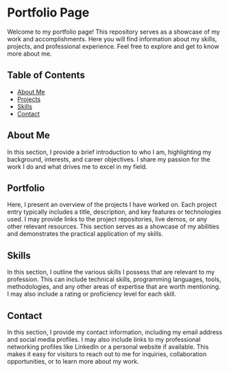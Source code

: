 # Portfolio Page

Welcome to my portfolio page! This repository serves as a showcase of my work and accomplishments. Here you will find information about my skills, projects, and professional experience. Feel free to explore and get to know more about me.

## Table of Contents

- [About Me](#about-me)
- [Projects](#projects)
- [Skills](#skills)
- [Contact](#contact)

## About Me

In this section, I provide a brief introduction to who I am, highlighting my background, interests, and career objectives. I share my passion for the work I do and what drives me to excel in my field.

## Portfolio

Here, I present an overview of the projects I have worked on. Each project entry typically includes a title, description, and key features or technologies used. I may provide links to the project repositories, live demos, or any other relevant resources. This section serves as a showcase of my abilities and demonstrates the practical application of my skills.

## Skills

In this section, I outline the various skills I possess that are relevant to my profession. This can include technical skills, programming languages, tools, methodologies, and any other areas of expertise that are worth mentioning. I may also include a rating or proficiency level for each skill.

## Contact

In this section, I provide my contact information, including my email address and social media profiles. I may also include links to my professional networking profiles like LinkedIn or a personal website if available. This makes it easy for visitors to reach out to me for inquiries, collaboration opportunities, or to learn more about my work.

